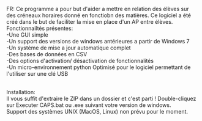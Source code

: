 FR:
Ce programme a pour but d'aider a mettre en relation des élèves sur des créneaux horaires donné en fonctiobn des matières. Ce logiciel a été créé dans le
but de faciliter la mise en place d'un AP entre élèves.<br>
Fonctionnailtés présentes:<br>
-Une GUI simple<br>
-Un support des versions de windows antérieures a partir de Windows 7<br>
-Un système de mise a jour automatique complet<br>
-Des bases de données en CSV<br>
-Des options d'activation/ désactivation de fonctionnalités<br>
-Un micro-environnement python Optimisé pour le logiciel permettant de l'utiliser sur une clé USB</br></br>

Installation:</br>
Il vous suffit d'extraire le ZIP dans un dossier et c'est parti ! Double-cliquez sur Executer CAPS.bat ou .exe suivant votre version de windows.</br>
Support des systèmes UNIX (MacOS, Linux) non prévu pour le moment.
